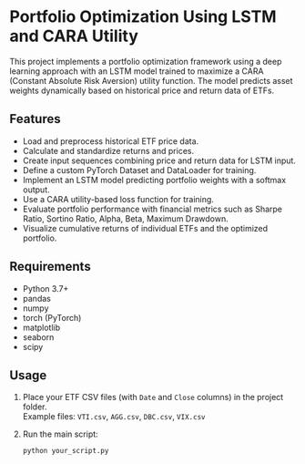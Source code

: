 # Portfolio Optimization Using LSTM and CARA Utility

This project implements a portfolio optimization framework using a deep learning approach with an LSTM model trained to maximize a CARA (Constant Absolute Risk Aversion) utility function. The model predicts asset weights dynamically based on historical price and return data of ETFs.

## Features

- Load and preprocess historical ETF price data.
- Calculate and standardize returns and prices.
- Create input sequences combining price and return data for LSTM input.
- Define a custom PyTorch Dataset and DataLoader for training.
- Implement an LSTM model predicting portfolio weights with a softmax output.
- Use a CARA utility-based loss function for training.
- Evaluate portfolio performance with financial metrics such as Sharpe Ratio, Sortino Ratio, Alpha, Beta, Maximum Drawdown.
- Visualize cumulative returns of individual ETFs and the optimized portfolio.

## Requirements

- Python 3.7+
- pandas
- numpy
- torch (PyTorch)
- matplotlib
- seaborn
- scipy

## Usage

1. Place your ETF CSV files (with `Date` and `Close` columns) in the project folder.  
   Example files: `VTI.csv`, `AGG.csv`, `DBC.csv`, `VIX.csv`

2. Run the main script:  
   ```bash
   python your_script.py
